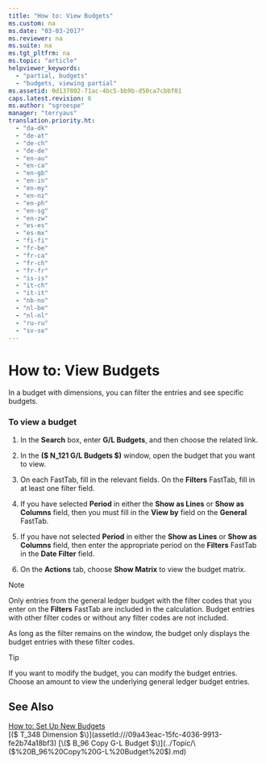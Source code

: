```yaml
---
title: "How to: View Budgets"
ms.custom: na
ms.date: "03-03-2017"
ms.reviewer: na
ms.suite: na
ms.tgt_pltfrm: na
ms.topic: "article"
helpviewer_keywords: 
  - "partial, budgets"
  - "budgets, viewing partial"
ms.assetid: 0d137802-71ac-4bc5-bb9b-d50ca7cbbf01
caps.latest.revision: 6
ms.author: "sgroespe"
manager: "terryaus"
translation.priority.ht: 
  - "da-dk"
  - "de-at"
  - "de-ch"
  - "de-de"
  - "en-au"
  - "en-ca"
  - "en-gb"
  - "en-in"
  - "en-my"
  - "en-nz"
  - "en-ph"
  - "en-sg"
  - "en-zw"
  - "es-es"
  - "es-mx"
  - "fi-fi"
  - "fr-be"
  - "fr-ca"
  - "fr-ch"
  - "fr-fr"
  - "is-is"
  - "it-ch"
  - "it-it"
  - "nb-no"
  - "nl-be"
  - "nl-nl"
  - "ru-ru"
  - "sv-se"
---
```

# How to: View Budgets
In a budget with dimensions, you can filter the entries and see specific budgets.  
  
### To view a budget  
  
1.  In the **Search** box, enter **G\/L Budgets**, and then choose the related link.  
  
2.  In the **\($ N\_121 G\/L Budgets $\)** window, open the budget that you want to view.  
  
3.  On each FastTab, fill in the relevant fields. On the **Filters** FastTab, fill in at least one filter field.  
  
4.  If you have selected **Period** in either the **Show as Lines** or **Show as Columns** field, then you must fill in the **View by** field on the **General** FastTab.  
  
5.  If you have not selected **Period** in either the **Show as Lines** or **Show as Columns** field, then enter the appropriate period on the **Filters** FastTab in the **Date Filter** field.  
  
6.  On the **Actions** tab, choose **Show Matrix** to view the budget matrix.  
  
> [!NOTE]  
>  Only entries from the general ledger budget with the filter codes that you enter on the **Filters** FastTab are included in the calculation. Budget entries with other filter codes or without any filter codes are not included.  
>   
>  As long as the filter remains on the window, the budget only displays the budget entries with these filter codes.  
  
> [!TIP]  
>  If you want to modify the budget, you can modify the budget entries. Choose an amount to view the underlying general ledger budget entries.  
  
## See Also  
 [How to: Set Up New Budgets](../Finance/how-to-set-up-new-budgets.md)   
 [\($ T\_348 Dimension $\)](assetId:///09a43eac-15fc-4036-9913-fe2b74a18bf3)   
 [\($ B\_96 Copy G\-L Budget $\)](../Topic/\($%20B_96%20Copy%20G-L%20Budget%20$\).md)